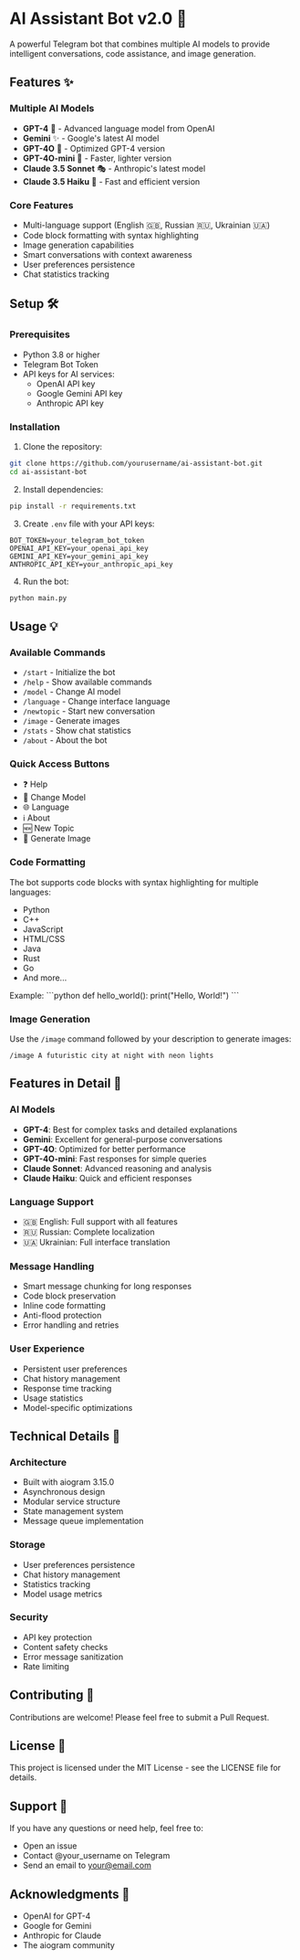 # AI Assistant Bot v2.0 🤖

A powerful Telegram bot that combines multiple AI models to provide intelligent conversations, code assistance, and image generation.

## Features ✨

### Multiple AI Models
- **GPT-4** 🤖 - Advanced language model from OpenAI
- **Gemini** ✨ - Google's latest AI model
- **GPT-4O** 🔮 - Optimized GPT-4 version
- **GPT-4O-mini** 🎯 - Faster, lighter version
- **Claude 3.5 Sonnet** 🎭 - Anthropic's latest model
- **Claude 3.5 Haiku** 🎋 - Fast and efficient version

### Core Features
- Multi-language support (English 🇬🇧, Russian 🇷🇺, Ukrainian 🇺🇦)
- Code block formatting with syntax highlighting
- Image generation capabilities
- Smart conversations with context awareness
- User preferences persistence
- Chat statistics tracking

## Setup 🛠️

### Prerequisites
- Python 3.8 or higher
- Telegram Bot Token
- API keys for AI services:
  - OpenAI API key
  - Google Gemini API key
  - Anthropic API key

### Installation

1. Clone the repository:
```bash
git clone https://github.com/yourusername/ai-assistant-bot.git
cd ai-assistant-bot
```

2. Install dependencies:
```bash
pip install -r requirements.txt
```

3. Create `.env` file with your API keys:
```env
BOT_TOKEN=your_telegram_bot_token
OPENAI_API_KEY=your_openai_api_key
GEMINI_API_KEY=your_gemini_api_key
ANTHROPIC_API_KEY=your_anthropic_api_key
```

4. Run the bot:
```bash
python main.py
```

## Usage 💡

### Available Commands
- `/start` - Initialize the bot
- `/help` - Show available commands
- `/model` - Change AI model
- `/language` - Change interface language
- `/newtopic` - Start new conversation
- `/image` - Generate images
- `/stats` - Show chat statistics
- `/about` - About the bot

### Quick Access Buttons
- ❓ Help
- 🔄 Change Model
- 🌐 Language
- ℹ️ About
- 🆕 New Topic
- 🎨 Generate Image

### Code Formatting
The bot supports code blocks with syntax highlighting for multiple languages:
- Python
- C++
- JavaScript
- HTML/CSS
- Java
- Rust
- Go
- And more...

Example:
\```python
def hello_world():
    print("Hello, World!")
\```

### Image Generation
Use the `/image` command followed by your description to generate images:
```
/image A futuristic city at night with neon lights
```

## Features in Detail 📝

### AI Models
- **GPT-4**: Best for complex tasks and detailed explanations
- **Gemini**: Excellent for general-purpose conversations
- **GPT-4O**: Optimized for better performance
- **GPT-4O-mini**: Fast responses for simple queries
- **Claude Sonnet**: Advanced reasoning and analysis
- **Claude Haiku**: Quick and efficient responses

### Language Support
- 🇬🇧 English: Full support with all features
- 🇷🇺 Russian: Complete localization
- 🇺🇦 Ukrainian: Full interface translation

### Message Handling
- Smart message chunking for long responses
- Code block preservation
- Inline code formatting
- Anti-flood protection
- Error handling and retries

### User Experience
- Persistent user preferences
- Chat history management
- Response time tracking
- Usage statistics
- Model-specific optimizations

## Technical Details 🔧

### Architecture
- Built with aiogram 3.15.0
- Asynchronous design
- Modular service structure
- State management system
- Message queue implementation

### Storage
- User preferences persistence
- Chat history management
- Statistics tracking
- Model usage metrics

### Security
- API key protection
- Content safety checks
- Error message sanitization
- Rate limiting

## Contributing 🤝

Contributions are welcome! Please feel free to submit a Pull Request.

## License 📄

This project is licensed under the MIT License - see the LICENSE file for details.

## Support 💬

If you have any questions or need help, feel free to:
- Open an issue
- Contact @your_username on Telegram
- Send an email to your@email.com

## Acknowledgments 🙏

- OpenAI for GPT-4
- Google for Gemini
- Anthropic for Claude
- The aiogram community
